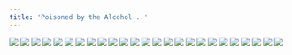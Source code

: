 ```yaml
---
title: 'Poisoned by the Alcohol...'
---
```


![](images/violence-salaryman-teppei/part-6/t125.jpg)
![](images/violence-salaryman-teppei/part-6/t126.jpg)
![](images/violence-salaryman-teppei/part-6/t127.jpg)
![](images/violence-salaryman-teppei/part-6/t128.jpg)
![](images/violence-salaryman-teppei/part-6/t129.jpg)
![](images/violence-salaryman-teppei/part-6/t130.jpg)
![](images/violence-salaryman-teppei/part-6/t131.jpg)
![](images/violence-salaryman-teppei/part-6/t132.jpg)
![](images/violence-salaryman-teppei/part-6/t133.jpg)
![](images/violence-salaryman-teppei/part-6/t134.jpg)
![](images/violence-salaryman-teppei/part-6/t135.jpg)
![](images/violence-salaryman-teppei/part-6/t136.jpg)
![](images/violence-salaryman-teppei/part-6/t137.jpg)
![](images/violence-salaryman-teppei/part-6/t138.jpg)
![](images/violence-salaryman-teppei/part-6/t139.jpg)
![](images/violence-salaryman-teppei/part-6/t140.jpg)
![](images/violence-salaryman-teppei/part-6/t141.jpg)
![](images/violence-salaryman-teppei/part-6/t142.jpg)
![](images/violence-salaryman-teppei/part-6/t143.jpg)
![](images/violence-salaryman-teppei/part-6/t144.jpg)
![](images/violence-salaryman-teppei/part-6/t145.jpg)
![](images/violence-salaryman-teppei/part-6/t146.jpg)
![](images/violence-salaryman-teppei/part-6/t147.jpg)
![](images/violence-salaryman-teppei/part-6/t148.jpg)
![](images/violence-salaryman-teppei/part-6/t149.jpg)